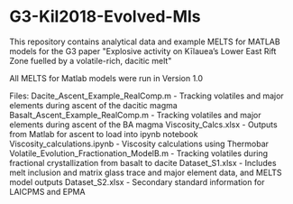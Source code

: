 # G3-Kil2018-Evolved-MIs
This repository contains analytical data and example MELTS for MATLAB models for the G3 paper "Explosive activity on Kīlauea’s Lower East Rift Zone fuelled by a volatile-rich, dacitic melt"

All MELTS for Matlab models were run in Version 1.0

Files:
Dacite_Ascent_Example_RealComp.m - Tracking volatiles and major elements during ascent of the dacitic magma
Basalt_Ascent_Example_RealComp.m - Tracking volatiles and major elements during ascent of the BA magma
Viscosity_Calcs.xlsx - Outputs from Matlab for ascent to load into ipynb notebook
Viscosity_calculations.ipynb - Viscosity calculations using Thermobar
Volatile_Evolution_Fractionation_ModelB.m - Tracking volatiles during fractional crystallization from basalt to dacite
Dataset_S1.xlsx - Includes melt inclusion and matrix glass trace and major element data, and MELTS model outputs
Dataset_S2.xlsx - Secondary standard information for LAICPMS and EPMA



